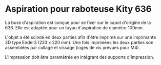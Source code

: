 # Aspiration pour raboteuse Kity 636

La buse d'aspiration est conçue pour se fixer sur le capot d'origine de la 636. Elle est adaptée pour un tuyau d'aspiration de diamètre 100mm.

L'objet a été scindé en deux parties afin d'être imprimé sur une imprimante 3D type Ender3 (220 x 220 mm). Une fois imprimées les deux parties son assemblées par collage et vissage (loges de vis prévues pour M4).

L'impression doit être paramètrée en intégrant des supports d'impression.
